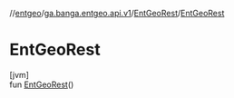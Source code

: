 //[entgeo](../../../index.md)/[ga.banga.entgeo.api.v1](../index.md)/[EntGeoRest](index.md)/[EntGeoRest](-ent-geo-rest.md)

# EntGeoRest

[jvm]\
fun [EntGeoRest](-ent-geo-rest.md)()
